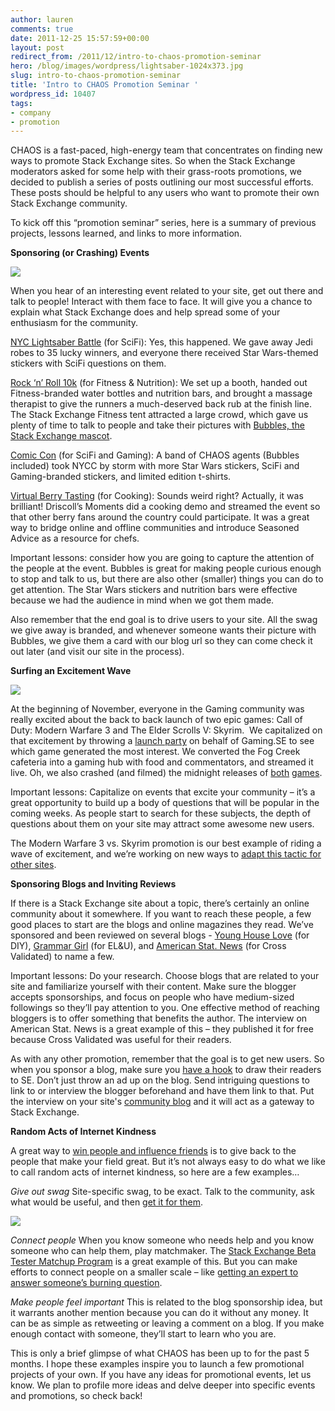 ```yaml
---
author: lauren
comments: true
date: 2011-12-25 15:57:59+00:00
layout: post
redirect_from: /2011/12/intro-to-chaos-promotion-seminar
hero: /blog/images/wordpress/lightsaber-1024x373.jpg
slug: intro-to-chaos-promotion-seminar
title: 'Intro to CHAOS Promotion Seminar '
wordpress_id: 10407
tags:
- company
- promotion
---
```


CHAOS is a fast-paced, high-energy team that concentrates on finding new ways to promote Stack Exchange sites. So when the Stack Exchange moderators asked for some help with their grass-roots promotions, we decided to publish a series of posts outlining our most successful efforts. These posts should be helpful to any users who want to promote their own Stack Exchange community.

To kick off this “promotion seminar” series, here is a summary of previous projects, lessons learned, and links to more information.

**Sponsoring (or Crashing) Events**


![](/blog/images/wordpress/lightsaber-1024x373.jpg)




When you hear of an interesting event related to your site, get out there and talk to people! Interact with them face to face. It will give you a chance to explain what Stack Exchange does and help spread some of your enthusiasm for the community.

[NYC Lightsaber Battle](http://chaos.stackexchange.com/2011/09/10687345494/) (for SciFi): Yes, this happened. We gave away Jedi robes to 35 lucky winners, and everyone there received Star Wars-themed stickers with SciFi questions on them.

[Rock ‘n’ Roll 10k](http://blog.stackexchange.com/2011/10/11873124659/) (for Fitness & Nutrition): We set up a booth, handed out Fitness-branded water bottles and nutrition bars, and brought a massage therapist to give the runners a much-deserved back rub at the finish line. The Stack Exchange Fitness tent attracted a large crowd, which gave us plenty of time to talk to people and take their pictures with [Bubbles, the Stack Exchange mascot](http://blog.stackoverflow.com/2011/10/meet-bubbles/).

[Comic Con](http://chaos.stackexchange.com/2011/10/11642821260/) (for SciFi and Gaming): A band of CHAOS agents (Bubbles included) took NYCC by storm with more Star Wars stickers, SciFi and Gaming-branded stickers, and limited edition t-shirts.

[Virtual Berry Tasting](http://blog.stackexchange.com/2011/11/12609314795/) (for Cooking): Sounds weird right? Actually, it was brilliant! Driscoll’s Moments did a cooking demo and streamed the event so that other berry fans around the country could participate. It was a great way to bridge online and offline communities and introduce Seasoned Advice as a resource for chefs.

Important lessons: consider how you are going to capture the attention of the people at the event. Bubbles is great for making people curious enough to stop and talk to us, but there are also other (smaller) things you can do to get attention. The Star Wars stickers and nutrition bars were effective because we had the audience in mind when we got them made.

Also remember that the end goal is to drive users to your site. All the swag we give away is branded, and whenever someone wants their picture with Bubbles, we give them a card with our blog url so they can come check it out later (and visit our site in the process).

**Surfing an Excitement Wave**

![](/blog/images/wordpress/SkyrimVsMW31.jpg)

At the beginning of November, everyone in the Gaming community was really excited about the back to back launch of two epic games: Call of Duty: Modern Warfare 3 and The Elder Scrolls V: Skyrim.  We capitalized on that excitement by throwing a [launch party](http://blog.stackoverflow.com/2011/11/elder-scrolls-vs-call-of-duty-livestream-4-est/) on behalf of Gaming.SE to see which game generated the most interest. We converted the Fog Creek cafeteria into a gaming hub with food and commentators, and streamed it live. Oh, we also crashed (and filmed) the midnight releases of [both](http://chaos.stackexchange.com/2011/11/12566614716/) [games](http://chaos.stackexchange.com/2011/11/12655882964/).

Important lessons: Capitalize on events that excite your community – it’s a great opportunity to build up a body of questions that will be popular in the coming weeks. As people start to search for these subjects, the depth of questions about them on your site may attract some awesome new users.

The Modern Warfare 3 vs. Skyrim promotion is our best example of riding a wave of excitement, and we’re working on new ways to [adapt this tactic for other sites](http://blog.stackexchange.com/2011/11/its-almost-thanksgiving-tell-your-friends-about-cooking-se/).

**Sponsoring Blogs and Inviting Reviews**

If there is a Stack Exchange site about a topic, there’s certainly an online community about it somewhere. If you want to reach these people, a few good places to start are the blogs and online magazines they read. We’ve sponsored and been reviewed on several blogs - [Young House Love](http://www.younghouselove.com/2011/08/fab-freebie-its-a-one-derful-life/) (for DIY), [Grammar Girl](http://grammar.quickanddirtytips.com/he-they-generic-personal-pronoun.aspx) (for EL&U), and [American Stat. News](http://magazine.amstat.org/blog/2011/12/01/qasitedec11/) (for Cross Validated) to name a few.

Important lessons: Do your research. Choose blogs that are related to your site and familiarize yourself with their content. Make sure the blogger accepts sponsorships, and focus on people who have medium-sized followings so they’ll pay attention to you. One effective method of reaching bloggers is to offer something that benefits the author. The interview on American Stat. News is a great example of this – they published it for free because Cross Validated was useful for their readers.

As with any other promotion, remember that the goal is to get new users. So when you sponsor a blog, make sure you [have a hook](http://blog.stackexchange.com/2011/11/12653191124/) to draw their readers to SE. Don’t just throw an ad up on the blog. Send intriguing questions to link to or interview the blogger beforehand and have them link to that. Put the interview on your site's [community blog](http://english.blogoverflow.com/2011/10/grammar-girl-interview/) and it will act as a gateway to Stack Exchange.

**Random Acts of Internet Kindness**

A great way to [win people and influence friends](http://blog.stackexchange.com/2011/08/8793010940/) is to give back to the people that make your field great. But it’s not always easy to do what we like to call random acts of internet kindness, so here are a few examples…

_Give out swag_
Site-specific swag, to be exact. Talk to the community, ask what would be useful, and then [get it for them](http://blog.stackexchange.com/2011/08/8745495085/).


![](/blog/images/wordpress/comicconswag-768x1024.jpg)


_Connect people_
When you know someone who needs help and you know someone who can help them, play matchmaker. The [Stack Exchange Beta Tester Matchup Program](http://blog.stackexchange.com/2011/08/9166799699/) is a great example of this. But you can make efforts to connect people on a smaller scale – like [getting an expert to answer someone’s burning question](http://blog.stackexchange.com/2011/10/12000363978/).

_Make people feel important_
This is related to the blog sponsorship idea, but it warrants another mention because you can do it without any money. It can be as simple as retweeting or leaving a comment on a blog. If you make enough contact with someone, they’ll start to learn who you are.

This is only a brief glimpse of what CHAOS has been up to for the past 5 months. I hope these examples inspire you to launch a few promotional projects of your own. If you have any ideas for promotional events, let us know. We plan to profile more ideas and delve deeper into specific events and promotions, so check back!
